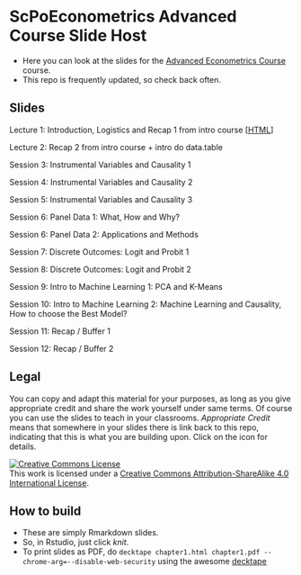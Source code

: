# ScPoEconometrics **Advanced Course** Slide Host

* Here you can look at the slides for the [Advanced Econometrics Course](https://github.com/ScPoEcon/ScPoEconometrics) course.
* This repo is frequently updated, so check back often.


## Slides

Lecture 1: Introduction, Logistics and Recap 1 from intro course [[HTML](https://raw.githack.com/ScPoEcon/Advanced-Metrics-slides/master/lectures/01-recap/recap1.html)]

Lecture 2: Recap 2 from intro course + intro do data.table

Session 3: Instrumental Variables and Causality 1

Session 4: Instrumental Variables and Causality 2

Session 5: Instrumental Variables and Causality 3

Session 6: Panel Data 1: What, How and Why?

Session 6: Panel Data 2: Applications and Methods

Session 7: Discrete Outcomes: Logit and Probit 1

Session 8: Discrete Outcomes: Logit and Probit 2

Session 9: Intro to Machine Learning 1: PCA and K-Means

Session 10: Intro to Machine Learning 2: Machine Learning and Causality, How to choose the Best Model?

Session 11: Recap / Buffer 1

Session 12: Recap / Buffer 2

## Legal

You can copy and adapt this material for your purposes, as long as you give appropriate credit and share the work yourself  under same terms. Of course you can use the slides to teach in your classrooms. *Appropriate Credit* means that somewhere in your slides there is link back to this repo, indicating that this is what you are building upon. Click on the icon for details.

<a rel="license" href="http://creativecommons.org/licenses/by-sa/4.0/"><img alt="Creative Commons License" style="border-width:0" src="https://i.creativecommons.org/l/by-sa/4.0/88x31.png" /></a><br />This work is licensed under a <a rel="license" href="http://creativecommons.org/licenses/by-sa/4.0/">Creative Commons Attribution-ShareAlike 4.0 International License</a>.

## How to build

* These are simply Rmarkdown slides.
* So, in Rstudio, just click *knit*.
* To print slides as PDF, do 
```decktape chapter1.html chapter1.pdf --chrome-arg=--disable-web-security```
using the awesome [decktape](https://github.com/astefanutti/decktape)
